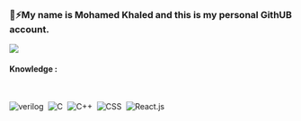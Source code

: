 ###  🦅⚡My name is Mohamed Khaled and this is my personal GithUB account.
<a href="https://www.linkedin.com/in/mohamed-khaled-51144a69/" target="_blank"><img src="https://img.shields.io/badge/-Mohamed%20Khaled-0077B5?style=for-the-badge&logo=Linkedin&logoColor=white"/></a><br><h4>Knowledge : </h4><br>

![verilog](https://img.shields.io/badge/-verilog-05122A?style=flat&logo=verilog)&nbsp;
![C](https://img.shields.io/badge/-C-05122A?style=flat&logo=C)&nbsp;
![C++](https://img.shields.io/badge/-C++-05122A?style=flat&logo=C++)&nbsp;
![CSS](https://img.shields.io/badge/-CSS-05122A?style=flat&logo=CSS3&logoColor=1572B6)&nbsp;
![React.js](https://img.shields.io/badge/-React-05122A?style=flat&logo=react)
<!--
**m7md5303/m7md5303** is a ✨ _special_ ✨ repository because its `README.md` (this file) appears on your GitHub profile.

Here are some ideas to get you started:

- 🔭 I’m currently working on ...
- 🌱 I’m currently learning ...
- 👯 I’m looking to collaborate on ...
- 🤔 I’m looking for help with ...
- 💬 Ask me about ...
- 📫 How to reach me: ...
- 😄 Pronouns: ...
- ⚡ Fun fact: ...
-->

